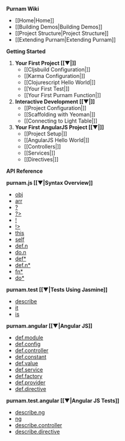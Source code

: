 **Purnam Wiki**

* [[Home|Home]]
* [[Building Demos|Building Demos]]
* [[Project Structure|Project Structure]]
* [[Extending Purnam|Extending Purnam]]

**Getting Started**

1. **Your First Project [[▼|]]**
   * [[Cljsbuild Configuration|]]
   * [[Karma Configuration|]]
   * [[Clojurescript Hello World|]]
   * [[Your First Test|]]
   * [[Your First Purnam Function|]]
2. **Interactive Development [[▼|]]**
   * [[Project Configuration|]]
   * [[Scaffolding with Yeoman|]]
   * [[Connecting to Light Table|]]
3. **Your First AngularJS Project [[▼|]]**
   * [[Project Setup|]]
   * [[AngularJS Hello World|]]
   * [[Controllers|]]
   * [[Services|]]
   * [[Directives|]]

**API Reference**

**purnam.js [[▼|Syntax Overview]]**
  * [obj](Syntax-Overview#obj)
  * [arr](Syntax-Overview#arr)
  * [?](Syntax-Overview#getter)
  * [?>](Syntax-Overview#calln)
  * [!](Syntax-Overview#setter)
  * [!>](Syntax-Overview#callobj)
  * [this](Syntax-Overview#this)
  * [self](Syntax-Overview#self)
  * [def.n](Syntax-Overview#defn)
  * [do.n](Syntax-Overview#don) 
  * [def*](Syntax-Overview#defraw) 
  * [def.n*](Syntax-Overview#defnraw)
  * [fn*](Syntax-Overview#fnraw)
  * [do*](Syntax-Overview#doraw)
  
**purnam.test [[▼|Tests Using Jasmine]]**
  * [describe](Angular-JS-Tests#describe)
  * [it](Angular-JS-Tests#it)
  * [is](Angular-JS-Tests#is)
  
**purnam.angular [[▼|Angular JS]]**
  * [def.module](Angular-JS#defmodule)
  * [def.config](Angular-JS#defconfig)
  * [def.controller](Angular-JS#defcontroller)
  * [def.constant](Angular-JS#defconstant)
  * [def.value](Angular-JS#defvalue)
  * [def.service](Angular-JS#defservice)
  * [def.factory](Angular-JS#deffactory)
  * [def.provider](Angular-JS#defprovider)
  * [def.directive](Angular-JS#defdirective)
  
**purnam.test.angular [[▼|Angular JS Tests]]**  
  * [describe.ng](Angular-JS-Tests#describeng) 
  * [ng](Angular-JS-Tests#describeng)
  * [describe.controller](Angular-JS-Tests#describecontroller)
  * [describe.directive](Angular-JS-Tests#describedirective)